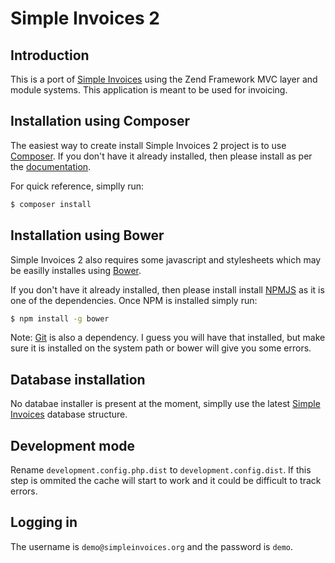 # Simple Invoices 2

## Introduction

This is a port of [Simple Invoices](http://github.com/simpleinvoices/simpleinvoices) using the Zend Framework MVC layer and module systems. This application is meant to be used for invoicing.

## Installation using Composer

The easiest way to create install Simple Invoices 2 project is to use
[Composer](https://getcomposer.org/).  If you don't have it already installed,
then please install as per the [documentation](https://getcomposer.org/doc/00-intro.md).

For quick reference, simplly run:

```bash
$ composer install
```

## Installation using Bower

Simple Invoices 2 also requires some javascript and stylesheets which may be easilly installes
using [Bower](https://bower.io/). 

If you don't have it already installed, then please install install [NPMJS](https://docs.npmjs.com/cli/install)
as it is one of the dependencies. Once NPM is installed simply run:

```bash
$ npm install -g bower
```

Note: [Git](https://git-scm.com/downloads) is also a dependency. I guess you will have that
installed, but make sure it is installed on the system path or bower will give you some errors.

## Database installation

No databae installer is present at the moment, simplly use the latest [Simple Invoices](http://github.com/simpleinvoices/simpleinvoices) database structure.
## Development mode

Rename `development.config.php.dist` to `development.config.dist`.
If this step is ommited the cache will start to work and it could be difficult to track errors.

## Logging in

The username is `demo@simpleinvoices.org` and the password is `demo`.